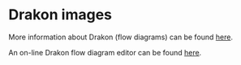 # Drakon images

More information about Drakon (flow diagrams) can be found [here](https://en.wikipedia.org/wiki/DRAKON).

An on-line Drakon flow diagram editor can be found [here](https://drakonhub.com/).
